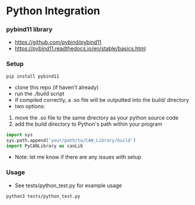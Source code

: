 # Python Integration
### pybind11 library
- https://github.com/pybind/pybind11
- https://pybind11.readthedocs.io/en/stable/basics.html

### Setup
~~~
pip install pybind11
~~~
- clone this repo (if haven't already)
- run the ./build script
- if compiled correctly, a .so file will be outputted into the build/ directory
- two options:
1. move the .so file to the same directory as your python source code
2. add the build directory to Python's path within your program
~~~ python
import sys
sys.path.append('your/path/to/CAN_Library/build')
import PyCANLibrary as canLib
~~~

- Note: let me know if there are any issues with setup

### Usage
- See tests/python_test.py for example usage
~~~
python3 tests/python_test.py
~~~
